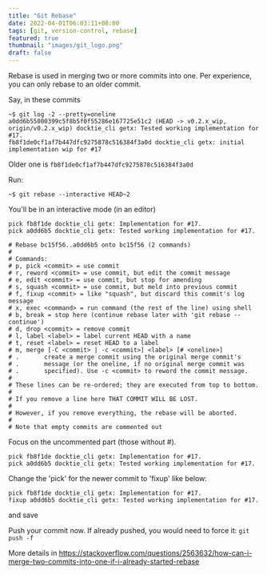 ```yaml
---
title: "Git Rebase"
date: 2022-04-01T06:03:11+08:00
tags: [git, version-control, rebase]
featured: true
thumbnail: "images/git_logo.png"
draft: false
---
```


Rebase is used in merging two or more commits into one.
Per experience, you can only rebase to an older commit.

Say, in these commits
```
~$ git log -2 --pretty=oneline
a0dd6b55000399c5f8b5f0f55286e167725e51c2 (HEAD -> v0.2.x_wip, origin/v0.2.x_wip) docktie_cli getx: Tested working implementation for #17.
fb8f1de0cf1af7b447dfc9275878c516384f3a0d docktie_cli getx: initial implementation wip for #17
```

Older one is `fb8f1de0cf1af7b447dfc9275878c516384f3a0d`

Run:
```
~$ git rebase --interactive HEAD~2
```

You'll be in an interactive mode (in an editor)
```
pick fb8f1de docktie_cli getx: Implementation for #17.
pick a0dd6b5 docktie_cli getx: Tested working implementation for #17.

# Rebase bc15f56..a0dd6b5 onto bc15f56 (2 commands)
#
# Commands:
# p, pick <commit> = use commit
# r, reword <commit> = use commit, but edit the commit message
# e, edit <commit> = use commit, but stop for amending
# s, squash <commit> = use commit, but meld into previous commit
# f, fixup <commit> = like "squash", but discard this commit's log message
# x, exec <command> = run command (the rest of the line) using shell
# b, break = stop here (continue rebase later with 'git rebase --continue')
# d, drop <commit> = remove commit
# l, label <label> = label current HEAD with a name
# t, reset <label> = reset HEAD to a label
# m, merge [-C <commit> | -c <commit>] <label> [# <oneline>]
# .       create a merge commit using the original merge commit's
# .       message (or the oneline, if no original merge commit was
# .       specified). Use -c <commit> to reword the commit message.
#
# These lines can be re-ordered; they are executed from top to bottom.
#
# If you remove a line here THAT COMMIT WILL BE LOST.
#
# However, if you remove everything, the rebase will be aborted.
#
# Note that empty commits are commented out
```

Focus on the uncommented part (those without #). 
```
pick fb8f1de docktie_cli getx: Implementation for #17.
pick a0dd6b5 docktie_cli getx: Tested working implementation for #17.
```

Change the 'pick' for the newer commit to 'fixup' like below:
```
pick fb8f1de docktie_cli getx: Implementation for #17.
fixup a0dd6b5 docktie_cli getx: Tested working implementation for #17.
```
and save

Push your commit now. If already pushed, you would need to force it: `git push -f`

More details in https://stackoverflow.com/questions/2563632/how-can-i-merge-two-commits-into-one-if-i-already-started-rebase
